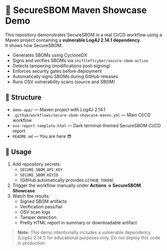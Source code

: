 # 🧩 SecureSBOM Maven Showcase Demo

This repository demonstrates SecureSBOM in a real CI/CD workflow using a Maven project containing a **vulnerable Log4J 2.14.1 dependency**.  
It shows how SecureSBOM:
- Generates SBOMs using CycloneDX
- Signs and verifies SBOMs via `shiftleftcyber/secure-sbom-action`
- Detects tampering (modifications post-signing)
- Enforces security gates before deployment
- Automatically signs SBOMs during GitHub releases
- Runs OSV vulnerability scans (source and SBOM)

## 🧱 Structure
- `demo-app/` — Maven project with Log4J 2.14.1
- `.github/workflows/secure-sbom-showcase-maven.yml` — Main CI/CD workflow
- `osv-report-template.html` — Dark terminal-themed SecureSBOM CI/CD report
- `README.md` — You are here 😎

## 🚀 Usage
1. Add repository secrets:
   - `SECURE_SBOM_API_KEY`
   - `SECURE_SBOM_KEYID`
   - (GitHub automatically provides `GITHUB_TOKEN`)
2. Trigger the workflow manually under **Actions → SecureSBOM Showcase**.
3. Watch the results:
   - Signed SBOM artifacts
   - Verification pass/fail
   - OSV scan logs
   - Tamper detection
   - Pretty HTML report in summary or downloadable artifact

> **Note:** This demo intentionally includes a vulnerable dependency (Log4J 2.14.1) for educational purposes only. Do not deploy this code in production.
